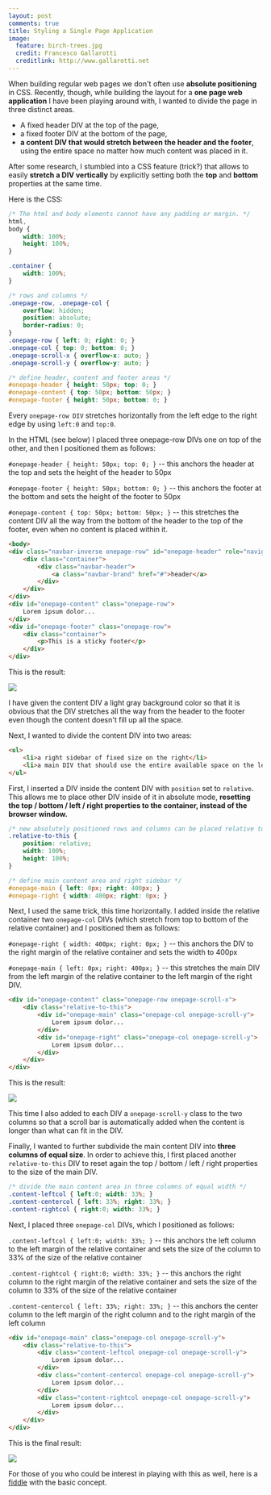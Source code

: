 ```yaml
---
layout: post
comments: true
title: Styling a Single Page Application
image:
  feature: birch-trees.jpg
  credit: Francesco Gallarotti
  creditlink: http://www.gallarotti.net
---
```

When building regular web pages we don't often use **absolute positioning** in CSS. Recently, though, while building the layout for a **one page web application** I have been playing around with, I wanted to divide the page in three distinct areas.

- A fixed header DIV at the top of the page,
- a fixed footer DIV at the bottom of the page,
- **a content DIV that would stretch between the header and the footer**, using the entire space no matter how much content was placed in it.

After some research, I stumbled into a CSS feature (trick?) that allows to easily **stretch a DIV vertically** by explicitly setting both the **top** and **bottom** properties at the same time.

Here is the CSS:

```css
/* The html and body elements cannot have any padding or margin. */
html,
body {
    width: 100%;
    height: 100%;
}

.container {
    width: 100%;
}

/* rows and columns */
.onepage-row, .onepage-col {
    overflow: hidden;
    position: absolute;
    border-radius: 0;
}
.onepage-row { left: 0; right: 0; }
.onepage-col { top: 0; bottom: 0; }
.onepage-scroll-x { overflow-x: auto; }
.onepage-scroll-y { overflow-y: auto; }

/* define header, content and footer areas */
#onepage-header { height: 50px; top: 0; }
#onepage-content { top: 50px; bottom: 50px; }
#onepage-footer { height: 50px; bottom: 0; }
```

Every `onepage-row DIV` stretches horizontally from the left edge to the right edge by using `left:0` and `top:0`.

In the HTML (see below) I placed three onepage-row DIVs one on top of the other, and then I positioned them as follows:

`#onepage-header { height: 50px; top: 0; }` -- this anchors the header at the top and sets the height of the header to 50px

`#onepage-footer { height: 50px; bottom: 0; }` -- this anchors the footer at the bottom and sets the height of the footer to 50px

`#onepage-content { top: 50px; bottom: 50px; }` -- this stretches the content DIV all the way from the bottom of the header to the top of the footer, even when no content is placed within it.

```html
<body>
<div class="navbar-inverse onepage-row" id="onepage-header" role="navigation">
    <div class="container">
        <div class="navbar-header">
            <a class="navbar-brand" href="#">header</a>
        </div>
    </div>
</div>
<div id="onepage-content" class="onepage-row">
    Lorem ipsum dolor...
</div>
<div id="onepage-footer" class="onepage-row">
    <div class="container">
        <p>This is a sticky footer</p>
    </div>
</div>
```

This is the result:

![](/assets/2013/11/screen-shot-2013-11-20-at-11-23-44.png)

I have given the content DIV a light gray background color so that it is obvious that the DIV stretches all the way from the header to the footer even though the content doesn't fill up all the space.

Next, I wanted to divide the content DIV into two areas:

```html
<ul>
	<li>a right sidebar of fixed size on the right</li>
	<li>a main DIV that should use the entire available space on the left</li>
</ul>
```

First, I inserted a DIV inside the content DIV with `position` set to `relative`. This allows me to place other DIV inside of it in absolute mode, **resetting the top / bottom / left / right properties to the container, instead of the browser window.**

```css
/* new absolutely positioned rows and columns can be placed relative to this container */
.relative-to-this {
    position: relative;
    width: 100%;
    height: 100%;
}

/* define main content area and right sidebar */
#onepage-main { left: 0px; right: 400px; }
#onepage-right { width: 400px; right: 0px; }
```

Next, I used the same trick, this time horizontally. I added inside the relative container two `onepage-col` DIVs (which stretch from top to bottom of the relative container) and I positioned them as follows:

`#onepage-right { width: 400px; right: 0px; }` -- this anchors the DIV to the right margin of the relative container and sets the width to 400px

`#onepage-main { left: 0px; right: 400px; }` -- this stretches the main DIV from the left margin of the relative container to the left margin of the right DIV.

```html
<div id="onepage-content" class="onepage-row onepage-scroll-x">
    <div class="relative-to-this">
        <div id="onepage-main" class="onepage-col onepage-scroll-y">
            Lorem ipsum dolor...
        </div>
        <div id="onepage-right" class="onepage-col onepage-scroll-y">
            Lorem ipsum dolor...
        </div>
    </div>
</div>
```

This is the result:

![](/assets/2013/11/screen-shot-2013-11-20-at-11-24-34.png)

This time I also added to each DIV a `onepage-scroll-y` class to the two columns so that a scroll bar is automatically added when the content is longer than what can fit in the DIV.

Finally, I wanted to further subdivide the main content DIV into **three columns of equal size**. In order to achieve this, I first placed another `relative-to-this` DIV to reset again the top / bottom / left / right properties to the size of the main DIV.

```css
/* divide the main content area in three columns of equal width */
.content-leftcol { left:0; width: 33%; }
.content-centercol { left: 33%; right: 33%; }
.content-rightcol { right:0; width: 33%; }
```

Next, I placed three `onepage-col` DIVs, which I positioned as follows:

`.content-leftcol { left:0; width: 33%; }` -- this anchors the left column to the left margin of the relative container and sets the size of the column to 33% of the size of the relative container

`.content-rightcol { right:0; width: 33%; }` -- this anchors the right column to the right margin of the relative container and sets the size of the column to 33% of the size of the relative container

`.content-centercol { left: 33%; right: 33%; }` -- this anchors the center column to the left margin of the right column and to the right margin of the left column

```html
<div id="onepage-main" class="onepage-col onepage-scroll-y">
    <div class="relative-to-this">
        <div class="content-leftcol onepage-col onepage-scroll-y">
            Lorem ipsum dolor...
        </div>
        <div class="content-centercol onepage-col onepage-scroll-y">
            Lorem ipsum dolor...
        </div>
        <div class="content-rightcol onepage-col onepage-scroll-y">
            Lorem ipsum dolor...
        </div>
    </div>
</div>
```

This is the final result:

![](/assets/2013/11/screen-shot-2013-11-20-at-11-25-03.png)

For those of you who could be interest in playing with this as well, here is a [fiddle](http://jsfiddle.net/cy4RR/) with the basic concept.